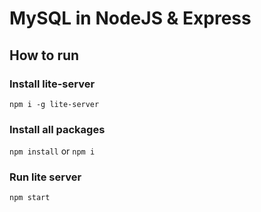 # MySQL in NodeJS & Express

## How to run

### Install lite-server

`npm i -g lite-server`

### Install all packages

`npm install`
or
`npm i`

### Run lite server

`npm start`
